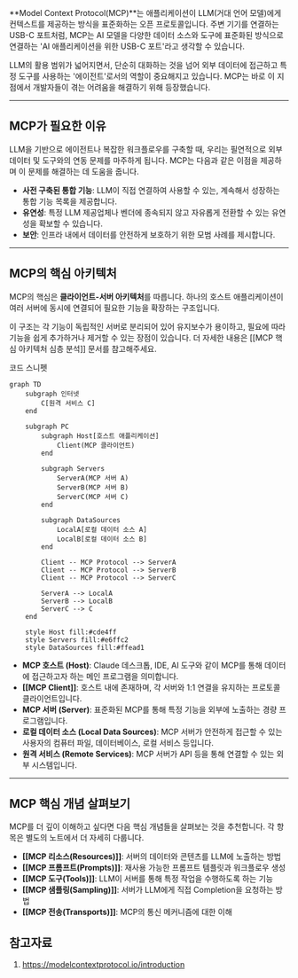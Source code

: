 **Model Context Protocol(MCP)**는 애플리케이션이 LLM(거대 언어 모델)에게 컨텍스트를 제공하는 방식을 표준화하는 오픈 프로토콜입니다. 주변 기기를 연결하는 USB-C 포트처럼, MCP는 AI 모델을 다양한 데이터 소스와 도구에 표준화된 방식으로 연결하는 'AI 애플리케이션을 위한 USB-C 포트'라고 생각할 수 있습니다.

LLM의 활용 범위가 넓어지면서, 단순히 대화하는 것을 넘어 외부 데이터에 접근하고 특정 도구를 사용하는 '에이전트'로서의 역할이 중요해지고 있습니다. MCP는 바로 이 지점에서 개발자들이 겪는 어려움을 해결하기 위해 등장했습니다.

---

## MCP가 필요한 이유

LLM을 기반으로 에이전트나 복잡한 워크플로우를 구축할 때, 우리는 필연적으로 외부 데이터 및 도구와의 연동 문제를 마주하게 됩니다. MCP는 다음과 같은 이점을 제공하며 이 문제를 해결하는 데 도움을 줍니다.

- **사전 구축된 통합 기능**: LLM이 직접 연결하여 사용할 수 있는, 계속해서 성장하는 통합 기능 목록을 제공합니다.
- **유연성**: 특정 LLM 제공업체나 벤더에 종속되지 않고 자유롭게 전환할 수 있는 유연성을 확보할 수 있습니다.
- **보안**: 인프라 내에서 데이터를 안전하게 보호하기 위한 모범 사례를 제시합니다.

---

## MCP의 핵심 아키텍처

MCP의 핵심은 **클라이언트-서버 아키텍처**를 따릅니다. 하나의 호스트 애플리케이션이 여러 서버에 동시에 연결되어 필요한 기능을 확장하는 구조입니다.

이 구조는 각 기능이 독립적인 서버로 분리되어 있어 유지보수가 용이하고, 필요에 따라 기능을 쉽게 추가하거나 제거할 수 있는 장점이 있습니다. 더 자세한 내용은 [[MCP 핵심 아키텍처 심층 분석]] 문서를 참고해주세요.

코드 스니펫

```mermaid
graph TD
    subgraph 인터넷
        C[원격 서비스 C]
    end

    subgraph PC
        subgraph Host[호스트 애플리케이션]
            Client(MCP 클라이언트)
        end

        subgraph Servers
            ServerA(MCP 서버 A)
            ServerB(MCP 서버 B)
            ServerC(MCP 서버 C)
        end

        subgraph DataSources
            LocalA[로컬 데이터 소스 A]
            LocalB[로컬 데이터 소스 B]
        end

        Client -- MCP Protocol --> ServerA
        Client -- MCP Protocol --> ServerB
        Client -- MCP Protocol --> ServerC

        ServerA --> LocalA
        ServerB --> LocalB
        ServerC --> C
    end

    style Host fill:#cde4ff
    style Servers fill:#e6ffc2
    style DataSources fill:#ffead1
```

- **MCP 호스트 (Host)**: Claude 데스크톱, IDE, AI 도구와 같이 MCP를 통해 데이터에 접근하고자 하는 메인 프로그램을 의미합니다.
- **[[MCP Client]]**: 호스트 내에 존재하며, 각 서버와 1:1 연결을 유지하는 프로토콜 클라이언트입니다.
- **MCP 서버 (Server)**: 표준화된 MCP를 통해 특정 기능을 외부에 노출하는 경량 프로그램입니다.
- **로컬 데이터 소스 (Local Data Sources)**: MCP 서버가 안전하게 접근할 수 있는 사용자의 컴퓨터 파일, 데이터베이스, 로컬 서비스 등입니다.
- **원격 서비스 (Remote Services)**: MCP 서버가 API 등을 통해 연결할 수 있는 외부 시스템입니다.

---

## MCP 핵심 개념 살펴보기

MCP를 더 깊이 이해하고 싶다면 다음 핵심 개념들을 살펴보는 것을 추천합니다. 각 항목은 별도의 노트에서 더 자세히 다룹니다.

- **[[MCP 리소스(Resources)]]**: 서버의 데이터와 콘텐츠를 LLM에 노출하는 방법
- **[[MCP 프롬프트(Prompts)]]**: 재사용 가능한 프롬프트 템플릿과 워크플로우 생성
- **[[MCP 도구(Tools)]]**: LLM이 서버를 통해 특정 작업을 수행하도록 하는 기능
- **[[MCP 샘플링(Sampling)]]**: 서버가 LLM에게 직접 Completion을 요청하는 방법
- **[[MCP 전송(Transports)]]**: MCP의 통신 메커니즘에 대한 이해

## 참고자료
1. https://modelcontextprotocol.io/introduction